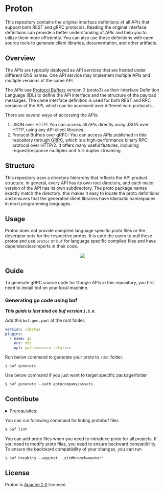 # Proton

This repository contains the original interface definitions of all APIs that support both REST and gRPC protocols. Reading the original interface definitions can provide a better understanding of APIs and help you to utilize them more efficiently. You can also use these definitions with open source tools to generate client libraries, documentation, and other artifacts.

## Overview

The APIs are typically deployed as API services that are hosted under different DNS names. One API service may implement multiple APIs and multiple versions of the same API.

The APIs use [Protocol Buffers](https://github.com/google/protobuf) version 3 (proto3) as their Interface Definition Language (IDL) to define the API interface and the structure of the payload messages. The same interface definition is used for both REST and RPC versions of the API, which can be accessed over different wire protocols.

There are several ways of accessing the APIs:

1.  JSON over HTTP: You can access all APIs directly using JSON over HTTP, using any API client libraries.
2.  Protocol Buffers over gRPC: You can access APIs published in this repository through [GRPC](https://github.com/grpc), which is a high-performance binary RPC protocol over HTTP/2. It offers many useful features, including request/response multiplex and full-duplex streaming.

## Structure

This repository uses a directory hierarchy that reflects the API product structure. In general, every API has its own root directory, and each major version of the API has its own subdirectory. The proto package names exactly match the directory: this makes it easy to locate the proto definitions and ensures that the generated client libraries have idiomatic namespaces in most programming languages.

## Usage

Proton does not provide compiled language specific proto files or the descriptor sets for the respective protos. It is upto the users to pull these protos and use `protoc` or `buf` for language specific compiled files and have dependencies/imports in their code.

<p align="center"><img src="./docs/assets/usage.svg" /></p>

## Guide

To generate gRPC source code for Google APIs in this repository, you first need to install buf on your local machine.

### Generating go code using buf

**_This guide is last tried on buf version `1.5.0`._**

Add this `buf.gen.yaml` at the root folder.

```yaml
version: v1beta1
plugins:
  - name: go
    out: dst
    opt: paths=source_relative
```

Run below command to generate your proto to `/dst` folder.

```
$ buf generate
```

Use below command if you just want to target specific package/folder

```
$ buf generate --path gotocompany/assets
```

## Contribute

<details>
  <summary>Prerequisites:</summary>
  
- [Buf](https://docs.buf.build/installation)
- [Git](https://git-scm.com/book/en/v2/Getting-Started-Installing-Git)

</details>

You can run following command for linting protobuf files

```sh
$ buf lint
```

You can add proto files when you need to introduce proto for all projects. If you need to modify proto files, you need to ensure backward compatibility. To ensure the backward compatibility of your changes, you can run

```
$ buf breaking --against '.git#branch=master'
```

## License

Proton is [Apache 2.0](LICENSE) licensed.
